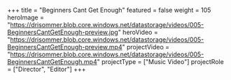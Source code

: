+++
title = "Beginners Cant Get Enough"
featured = false
weight = 105
heroImage = "https://drisommer.blob.core.windows.net/datastorage/videos/005-BeginnersCantGetEnough-preview.jpg"
heroVideo = "https://drisommer.blob.core.windows.net/datastorage/videos/005-BeginnersCantGetEnough-preview.mp4"
projectVideo = "https://drisommer.blob.core.windows.net/datastorage/videos/005-BeginnersCantGetEnough.mp4"
projectType = ["Music Video"]
projectRole = ["Director", "Editor"]
+++
